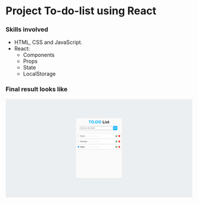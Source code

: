 # Project To-do-list using React

### Skills involved
- HTML, CSS and JavaScript.
- React:
    - Components
    - Props
    - State
    - LocalStorage

### Final result looks like
![image result](result.png)
